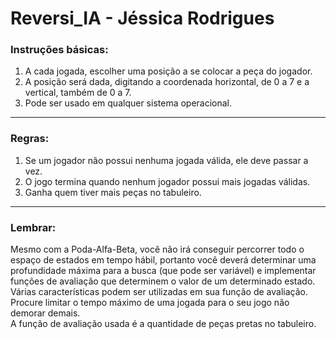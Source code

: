 # Reversi_IA - Jéssica Rodrigues

### Instruções básicas:
1. A cada jogada, escolher uma posição a se colocar a peça do jogador. 
2. A posição será dada, digitando a coordenada horizontal, de 0 a 7 e a vertical, também de 0 a 7.
3. Pode ser usado em qualquer sistema operacional.
---
### Regras:
1. Se um jogador não possui nenhuma jogada válida, ele deve passar a vez.
2. O jogo termina quando nenhum jogador possui mais jogadas válidas.
3. Ganha quem tiver mais peças no tabuleiro.
---
### Lembrar:
Mesmo com a Poda-Alfa-Beta, você não irá conseguir percorrer todo o espaço de estados em tempo hábil, portanto você deverá determinar uma profundidade máxima para a busca (que pode ser variável) e implementar
funções de avaliação que determinem o valor de um determinado estado.
<br>Várias características podem ser utilizadas em sua função de avaliação. Procure limitar o tempo máximo de uma jogada
para o seu jogo não demorar demais.
<br>
A função de avaliação usada é a quantidade de peças pretas no tabuleiro.
